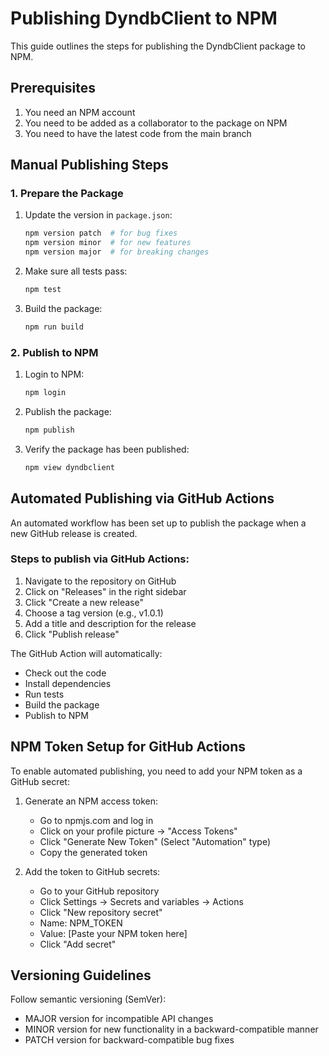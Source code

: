 # Publishing DyndbClient to NPM

This guide outlines the steps for publishing the DyndbClient package to NPM.

## Prerequisites

1. You need an NPM account
2. You need to be added as a collaborator to the package on NPM
3. You need to have the latest code from the main branch

## Manual Publishing Steps

### 1. Prepare the Package

1. Update the version in `package.json`:
   ```bash
   npm version patch  # for bug fixes
   npm version minor  # for new features
   npm version major  # for breaking changes
   ```

2. Make sure all tests pass:
   ```bash
   npm test
   ```

3. Build the package:
   ```bash
   npm run build
   ```

### 2. Publish to NPM

1. Login to NPM:
   ```bash
   npm login
   ```

2. Publish the package:
   ```bash
   npm publish
   ```

3. Verify the package has been published:
   ```bash
   npm view dyndbclient
   ```

## Automated Publishing via GitHub Actions

An automated workflow has been set up to publish the package when a new GitHub release is created.

### Steps to publish via GitHub Actions:

1. Navigate to the repository on GitHub
2. Click on "Releases" in the right sidebar
3. Click "Create a new release"
4. Choose a tag version (e.g., v1.0.1)
5. Add a title and description for the release
6. Click "Publish release"

The GitHub Action will automatically:
- Check out the code
- Install dependencies
- Run tests
- Build the package
- Publish to NPM

## NPM Token Setup for GitHub Actions

To enable automated publishing, you need to add your NPM token as a GitHub secret:

1. Generate an NPM access token:
   - Go to npmjs.com and log in
   - Click on your profile picture → "Access Tokens"
   - Click "Generate New Token" (Select "Automation" type)
   - Copy the generated token

2. Add the token to GitHub secrets:
   - Go to your GitHub repository
   - Click Settings → Secrets and variables → Actions
   - Click "New repository secret"
   - Name: NPM_TOKEN
   - Value: [Paste your NPM token here]
   - Click "Add secret"

## Versioning Guidelines

Follow semantic versioning (SemVer):
- MAJOR version for incompatible API changes
- MINOR version for new functionality in a backward-compatible manner
- PATCH version for backward-compatible bug fixes 